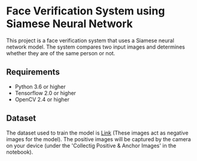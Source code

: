 # Face Verification System using Siamese Neural Network
This project is a face verification system that uses a Siamese neural network model. The system compares two input images and determines whether they are of the same person or not.

## Requirements
- Python 3.6 or higher
- Tensorflow 2.0 or higher
- OpenCV 2.4 or higher

## Dataset
The dataset used to train the model is [Link](http://vis-www.cs.umass.edu/lfw/) (These images act as negative images for the model).
The positive images will be captured by the camera on your device (under the 'Collectig Positive & Anchor Images' in the notebook).
